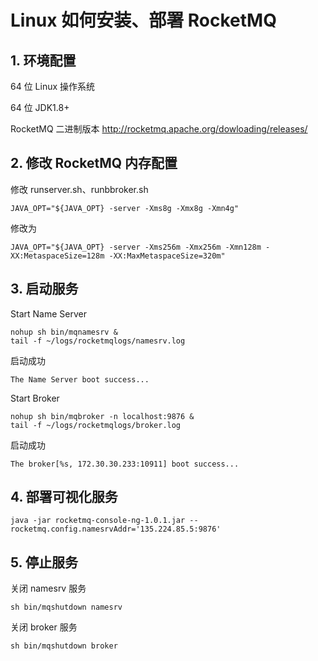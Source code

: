 # Linux 如何安装、部署 RocketMQ


## 1. 环境配置

64 位 Linux 操作系统

64 位 JDK1.8+

RocketMQ 二进制版本 http://rocketmq.apache.org/dowloading/releases/

## 2. 修改 RocketMQ 内存配置

修改 runserver.sh、runbbroker.sh

```shell
JAVA_OPT="${JAVA_OPT} -server -Xms8g -Xmx8g -Xmn4g"
```

修改为

```shell
JAVA_OPT="${JAVA_OPT} -server -Xms256m -Xmx256m -Xmn128m -XX:MetaspaceSize=128m -XX:MaxMetaspaceSize=320m"
```

## 3. 启动服务

Start Name Server

```shell
nohup sh bin/mqnamesrv &
tail -f ~/logs/rocketmqlogs/namesrv.log
```

启动成功

```shell
The Name Server boot success...
```

Start Broker

```shell
nohup sh bin/mqbroker -n localhost:9876 &
tail -f ~/logs/rocketmqlogs/broker.log
```

启动成功

```shell
The broker[%s, 172.30.30.233:10911] boot success...
```

## 4. 部署可视化服务

```shell
java -jar rocketmq-console-ng-1.0.1.jar --rocketmq.config.namesrvAddr='135.224.85.5:9876'
```
## 5. 停止服务

关闭 namesrv 服务

```shell
sh bin/mqshutdown namesrv
```

关闭 broker 服务

```shell
sh bin/mqshutdown broker
```
